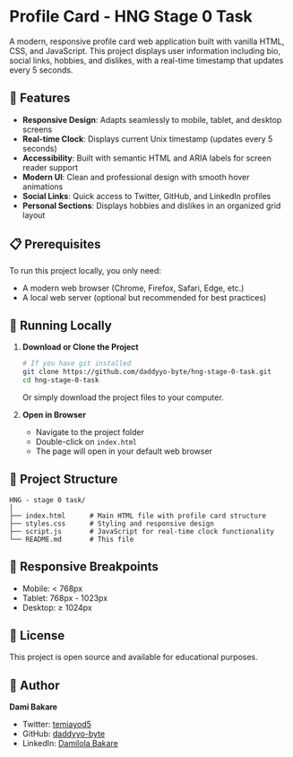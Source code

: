 # Profile Card - HNG Stage 0 Task

A modern, responsive profile card web application built with vanilla HTML, CSS, and JavaScript. This project displays user information including bio, social links, hobbies, and dislikes, with a real-time timestamp that updates every 5 seconds.

## 🎯 Features

- **Responsive Design**: Adapts seamlessly to mobile, tablet, and desktop screens
- **Real-time Clock**: Displays current Unix timestamp (updates every 5 seconds)
- **Accessibility**: Built with semantic HTML and ARIA labels for screen reader support
- **Modern UI**: Clean and professional design with smooth hover animations
- **Social Links**: Quick access to Twitter, GitHub, and LinkedIn profiles
- **Personal Sections**: Displays hobbies and dislikes in an organized grid layout

## 📋 Prerequisites

To run this project locally, you only need:

- A modern web browser (Chrome, Firefox, Safari, Edge, etc.)
- A local web server (optional but recommended for best practices)

## 🚀 Running Locally

1. **Download or Clone the Project**

   ```bash
   # If you have git installed
   git clone https://github.com/daddyyo-byte/hng-stage-0-task.git
   cd hng-stage-0-task
   ```

   Or simply download the project files to your computer.

2. **Open in Browser**
   - Navigate to the project folder
   - Double-click on `index.html`
   - The page will open in your default web browser

## 📁 Project Structure

```
HNG - stage 0 task/
│
├── index.html      # Main HTML file with profile card structure
├── styles.css      # Styling and responsive design
├── script.js       # JavaScript for real-time clock functionality
└── README.md       # This file
```

## 📱 Responsive Breakpoints

- Mobile: < 768px
- Tablet: 768px - 1023px
- Desktop: ≥ 1024px

## 📝 License

This project is open source and available for educational purposes.

## 👤 Author

**Dami Bakare**

- Twitter: [temiayod5](https://x.com/temiayod5?s=21&t=C4-JDHrmOPtzvvgmJ4KbRQ)
- GitHub: [daddyyo-byte](https://github.com/daddyyo-byte)
- LinkedIn: [Damilola Bakare](https://www.linkedin.com/in/damilola-bakare-1b02972bb/)